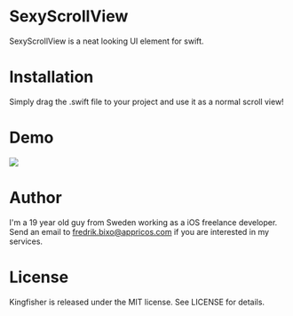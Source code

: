 # SexyScrollView

SexyScrollView is a neat looking UI element for swift. 

# Installation

Simply drag the .swift file to your project and use it as a normal scroll view!

# Demo

![](https://dl.dropboxusercontent.com/u/3282996/SexyScrollView.gif)

# Author 

I'm a 19 year old guy from Sweden working as a iOS freelance developer. Send an email to fredrik.bixo@appricos.com if you are interested in my services.

# License

Kingfisher is released under the MIT license. See LICENSE for details.
